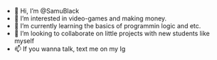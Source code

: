 - 👋 Hi, I’m @SamuBlack
- 👀 I’m interested in video-games and making money.
- 🌱 I’m currently learning the basics of programmin logic and etc.
- 💞️ I’m looking to collaborate on little projects with new students like myself
- 📫 If you wanna talk, text me on my Ig

<!---
SamuBlack/SamuBlack is a ✨ special ✨ repository because its `README.md` (this file) appears on your GitHub profile.
You can click the Preview link to take a look at your changes.
--->
